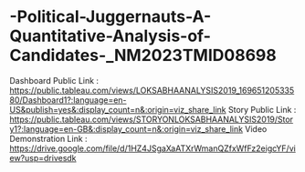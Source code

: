 # -Political-Juggernauts-A-Quantitative-Analysis-of-Candidates-_NM2023TMID08698
Dashboard Public Link : https://public.tableau.com/views/LOKSABHAANALYSIS2019_16965120533580/Dashboard1?:language=en-US&publish=yes&:display_count=n&:origin=viz_share_link
Story Public Link : https://public.tableau.com/views/STORYONLOKSABHAANALYSIS2019/Story1?:language=en-GB&:display_count=n&:origin=viz_share_link
Video Demonstration Link : https://drive.google.com/file/d/1HZ4JSgaXaATXrWmanQZfxWfFz2eigcYF/view?usp=drivesdk
